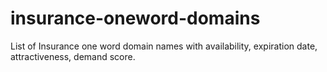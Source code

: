 # insurance-oneword-domains
List of Insurance one word domain names with availability, expiration date, attractiveness, demand score.
